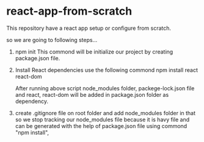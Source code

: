 # react-app-from-scratch

This repository have a react app setup or configure from scratch.

so we are going to following steps...

1. npm init
    This commond will be initialize our project by creating package.json file.
2. Install React dependencies
    use the following commond 
    npm install react react-dom

    After running above script node_modules folder, packege-lock.json file and react, react-dom will be added in package.json folder as dependency.
    
3. create .gitignore file on root folder and add node_modules folder in that so we stop tracking our node_modules file because it is havy file and can be generated with the help of package.json file using commond "npm install",